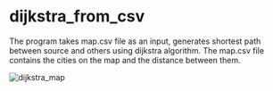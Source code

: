 # dijkstra_from_csv
The program takes map.csv file as an input, generates shortest path between source and others using dijkstra algorithm. The map.csv file contains the cities on the map and the distance between them.

![dijkstra_map](https://user-images.githubusercontent.com/112586484/220721573-9d5a6ef1-17a9-464d-b809-81eb6da7ecbe.jpg)
